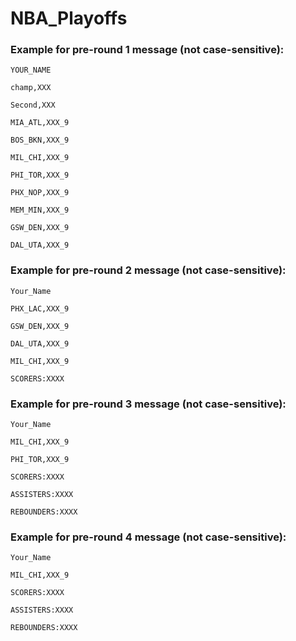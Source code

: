 # NBA_Playoffs
### Example for pre-round 1 message (not case-sensitive):

`YOUR_NAME`

`champ,XXX`

`Second,XXX`

`MIA_ATL,XXX_9`

`BOS_BKN,XXX_9`

`MIL_CHI,XXX_9`

`PHI_TOR,XXX_9`

`PHX_NOP,XXX_9`

`MEM_MIN,XXX_9`

`GSW_DEN,XXX_9`

`DAL_UTA,XXX_9`

### Example for pre-round 2 message (not case-sensitive):

`Your_Name`

`PHX_LAC,XXX_9`

`GSW_DEN,XXX_9`

`DAL_UTA,XXX_9`

`MIL_CHI,XXX_9`

`SCORERS:XXXX`

### Example for pre-round 3 message (not case-sensitive):

`Your_Name`

`MIL_CHI,XXX_9`

`PHI_TOR,XXX_9`

`SCORERS:XXXX`

`ASSISTERS:XXXX`

`REBOUNDERS:XXXX`

### Example for pre-round 4 message (not case-sensitive):

`Your_Name`

`MIL_CHI,XXX_9`

`SCORERS:XXXX`

`ASSISTERS:XXXX`

`REBOUNDERS:XXXX`


